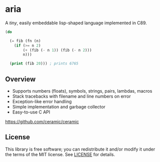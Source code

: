 # aria
A *tiny*, easily embeddable lisp-shaped language implemented in C89.

```lisp
(do

  (= fib (fn (n)
    (if (>= n 2)
        (+ (fib (- n 1)) (fib (- n 2)))
        n)))

  (print (fib 20))) ; prints 6765
```


## Overview
* Supports numbers (floats), symbols, strings, pairs, lambdas, macros
* Stack tracebacks with filename and line numbers on error
* Exception-like error handling
* Simple implementation and garbage collector
* Easy-to-use C API

https://github.com/ceramic/ceramic

## License
This library is free software; you can redistribute it and/or modify it under
the terms of the MIT license. See [LICENSE](LICENSE) for details.

